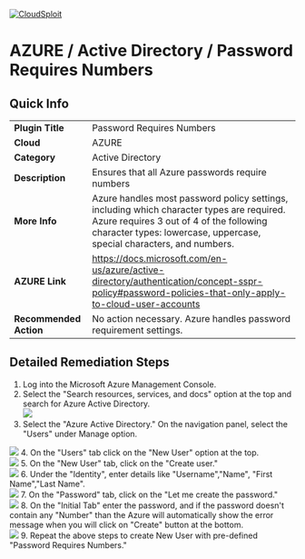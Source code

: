[![CloudSploit](https://cloudsploit.com/img/logo-new-big-text-100.png "CloudSploit")](https://cloudsploit.com)

# AZURE / Active Directory / Password Requires Numbers

## Quick Info

| | |
|-|-|
| **Plugin Title** | Password Requires Numbers |
| **Cloud** | AZURE |
| **Category** | Active Directory |
| **Description** | Ensures that all Azure passwords require numbers |
| **More Info** | Azure handles most password policy settings, including which character types are required. Azure requires 3 out of 4 of the following character types: lowercase, uppercase, special characters, and numbers. |
| **AZURE Link** | https://docs.microsoft.com/en-us/azure/active-directory/authentication/concept-sspr-policy#password-policies-that-only-apply-to-cloud-user-accounts |
| **Recommended Action** | No action necessary. Azure handles password requirement settings. |

## Detailed Remediation Steps

1. Log into the Microsoft Azure Management Console.
2. Select the "Search resources, services, and docs" option at the top and search for Azure Active Directory. </br> <img src="/resources/azure/activedirectory/password-requires-numbers/step2.png"/>
3.  Select the "Azure Active Directory."  On the navigation panel, select the "Users" under Manage option.</br>
<img src="/resources/azure/activedirectory/password-requires-numbers/step3.png"/>
4. On the "Users" tab click on the "New User" option at the top.</br> <img src="/resources/azure/activedirectory/password-requires-numbers/step4.png"/>
5. On the "New User" tab, click on the "Create user."</br> <img src="/resources/azure/activedirectory/password-requires-numbers/step5.png"/>
6. Under the "Identity", enter details like "Username","Name", "First Name","Last Name".</br> <img src="/resources/azure/activedirectory/password-requires-numbers/step6.png"/>
7. On the "Password" tab, click on the "Let me create the password." </br> <img src="/resources/azure/activedirectory/password-requires-numbers/step7.png"/>
8. On the "Initial Tab" enter the password, and if the password doesn't contain any "Number" than the Azure will automatically show the error message when you will click on "Create" button at the bottom.</br> <img src="/resources/azure/activedirectory/password-requires-numbers/step8.png"/>
9. Repeat the above steps to create New User with pre-defined "Password Requires Numbers."</br>
